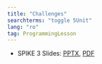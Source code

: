 ```yaml
---
title: "Challenges"
searchterms: "toggle 5Unit"
lang: "ro"
tag: ProgrammingLesson
---
```

 <ul>
 <li class="ng-binding">SPIKE 3 Slides:
 <a href="ProgrammingLessons/Challenges (rom).pptx">PPTX</a>,
 <a href="ProgrammingLessons/Challenges (rom).pdf">PDF</a>
 </li>
 </ul>
